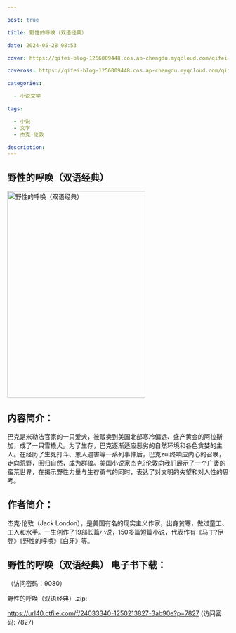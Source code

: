 ```yaml
---

post: true

title: 野性的呼唤（双语经典）

date: 2024-05-28 08:53

cover: https://qifei-blog-1256009448.cos.ap-chengdu.myqcloud.com/qifei-blog/660e171c9f345e8d031dfbb6.jpg

coveross: https://qifei-blog-1256009448.cos.ap-chengdu.myqcloud.com/qifei-blog/660e171c9f345e8d031dfbb6.jpg

categories:

  - 小说文学

tags:

  - 小说
  - 文学
  - 杰克·伦敦

description:
---
```


## 野性的呼唤（双语经典）
<img alt="野性的呼唤（双语经典） " class="aligncenter loading" data-was-processed="true" decoding="async" fetchpriority="high" height="471" src="https://qifei-blog-1256009448.cos.ap-chengdu.myqcloud.com/qifei-blog/660e171c9f345e8d031dfbb6.jpg" style="cursor: zoom-in;" width="314"/>

## 内容简介：

巴克是米勒法官家的一只爱犬，被贩卖到美国北部寒冷偏远、盛产黄金的阿拉斯加，成了一只雪橇犬。为了生存，巴克逐渐适应恶劣的自然环境和各色贪婪的主人。在经历了生死打斗、恩人遇害等一系列事件后，巴克zui终响应内心的召唤，走向荒野，回归自然，成为群狼。美国小说家杰克?伦敦向我们展示了一个广袤的蛮荒世界，在揭示野性力量与生存勇气的同时，表达了对文明的失望和对人性的思考。

## 作者简介：

杰克·伦敦（Jack London），是美国有名的现实主义作家，出身贫寒，做过童工、工人和水手。一生创作了19部长篇小说，150多篇短篇小说，代表作有《马丁?伊登》《野性的呼唤》《白牙》等。

## 野性的呼唤（双语经典） 电子书下载：

 （访问密码：9080）

野性的呼唤（双语经典）.zip: 

https://url40.ctfile.com/f/24033340-1250213827-3ab90e?p=7827 (访问密码: 7827)
